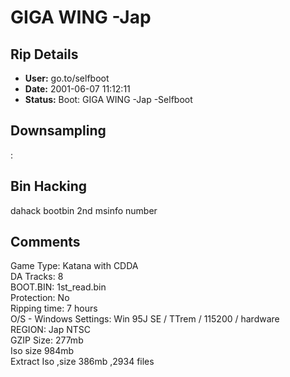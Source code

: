 # GIGA WING -Jap

## Rip Details

- **User:** go.to/selfboot
- **Date:** 2001-06-07 11:12:11
- **Status:** Boot: GIGA WING -Jap -Selfboot

## Downsampling

:

## Bin Hacking

dahack bootbin 2nd msinfo number

## Comments

Game Type: Katana with CDDA<br />DA Tracks: 8<br />BOOT.BIN: 1st_read.bin<br />Protection: No<br />Ripping time: 7 hours<br />O/S - Windows Settings: Win 95J SE / TTrem / 115200 / hardware<br />REGION: Jap NTSC<br />GZIP Size:  277mb <br />Iso size 984mb<br />Extract Iso ,size 386mb ,2934 files<br /><br /><br /><br />

